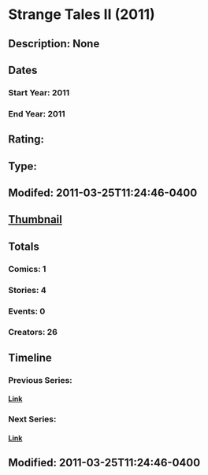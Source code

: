 # Strange Tales II (2011)
## Description: None
## Dates
### Start Year: 2011
### End Year: 2011
## Rating: 
## Type: 
## Modifed: 2011-03-25T11:24:46-0400
## [Thumbnail](http://i.annihil.us/u/prod/marvel/i/mg/b/40/image_not_available.jpg)
## Totals
### Comics: 1
### Stories: 4
### Events: 0
### Creators: 26
## Timeline
### Previous Series: 
#### [Link]()
### Next Series: 
#### [Link]()
## Modified: 2011-03-25T11:24:46-0400